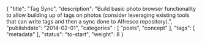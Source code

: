 {
    "title": "Tag Sync",
    "description": "Build basic photo browser functionality to allow building up of tags on photos (consider leveraging existing tools that can write tags and then a sync done to Alfresco repository).",
    "publishdate": "2014-02-01",
    "categories" : [
    	 "posts", "concept"
    ],
    "tags": [ "metadata" ],
    "status": "to-start",
    "weight": 8
}
